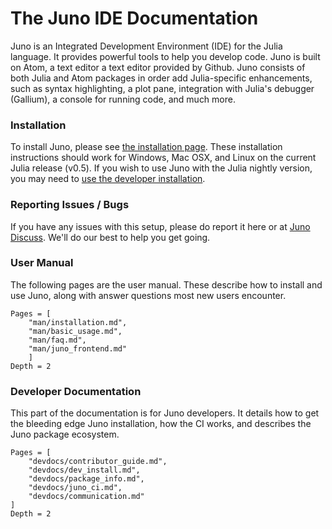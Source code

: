 # The Juno IDE Documentation

Juno is an Integrated Development Environment (IDE) for the Julia language. It provides
powerful tools to help you develop code. Juno is built on Atom, a text editor a
text editor provided by Github. Juno consists of both Julia and Atom packages
in order add Julia-specific enhancements, such as syntax highlighting, a plot pane,
integration with Julia's debugger (Gallium), a console for running code, and much more.

### Installation

To install Juno, please see [the installation page](). These installation instructions
should work for Windows, Mac OSX, and Linux on the current Julia release (v0.5).
If you wish to use Juno with the Julia nightly version, you may need to [use the
developer installation]().

### Reporting Issues / Bugs

If you have any issues with this setup, please do report it here or at
[Juno Discuss](http://discuss.junolab.org). We'll do our best to help you get going.

### User Manual

The following pages are the user manual. These describe how to install and use
Juno, along with answer questions most new users encounter.

```@contents
Pages = [
    "man/installation.md",
    "man/basic_usage.md",
    "man/faq.md",
    "man/juno_frontend.md"
    ]
Depth = 2
```

### Developer Documentation

This part of the documentation is for Juno developers. It details how to get
the bleeding edge Juno installation, how the CI works, and describes the Juno
package ecosystem.

```@contents
Pages = [
    "devdocs/contributor_guide.md",
    "devdocs/dev_install.md",
    "devdocs/package_info.md",
    "devdocs/juno_ci.md",
    "devdocs/communication.md"
]
Depth = 2
```
